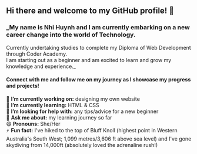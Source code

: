 ## **Hi there and welcome to my GitHub profile! 👋**  

### _My name is **Nhi Huynh** and I am currently embarking on a new career change into the world of Technology.  
Currently undertaking studies to complete my Diploma of Web Development through Coder Academy.  
I am starting out as a beginner and am excited to learn and grow my knowledge and experience._  

#### Connect with me and follow me on my journey as I showcase my progress and projects!  
  
🔭 **I’m currently working on:** designing my own website  
🌱 **I’m currently learning:** HTML & CSS  
🤔 **I’m looking for help with:** any tips/advice for a new beginner  
💬 **Ask me about:** my learning journey so far  
😄 **Pronouns:** She/Her  
⚡ **Fun fact:** I've hiked to the top of Bluff Knoll (highest point in Western Australia's South West; 1,099 metres/3,606 ft above sea level) and I've gone skydiving from 14,000ft (absolutely loved the adrenaline rush!)  


<!--
**gigglycodes/gigglycodes** is a ✨ _special_ ✨ repository because its `README.md` (this file) appears on your GitHub profile.

Here are some ideas to get you started:

- 🔭 I’m currently working on ...
- 🌱 I’m currently learning ...
- 👯 I’m looking to collaborate on ...
- 🤔 I’m looking for help with ...
- 💬 Ask me about ...
- 📫 How to reach me: ...
- 😄 Pronouns: ...
- ⚡ Fun fact: ...
-->
